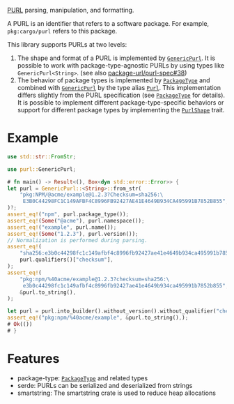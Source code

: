 [PURL] parsing, manipulation, and formatting.

A PURL is an identifier that refers to a software package. For example,
`pkg:cargo/purl` refers to this package.

This library supports PURLs at two levels:

1. The shape and format of a PURL is implemented by [`GenericPurl`]. It is possible to work with package-type-agnostic PURLs by using types like `GenericPurl<String>`. (see also [package-url/purl-spec#38])
2. The behavior of package types is implemented by [`PackageType`] and combined with [`GenericPurl`] by the type alias [`Purl`]. This implementation differs slightly from the PURL specification (see [`PackageType`] for details). It is possible to implement different package-type-specific behaviors or support for different package types by implementing the [`PurlShape`] trait.

[PURL]: https://github.com/package-url/purl-spec
[package-url/purl-spec#38]: https://github.com/package-url/purl-spec/issues/38
[`GenericPurl`]: https://docs.rs/purl/0.1/purl/struct.GenericPurl.html
[`Purl`]: https://docs.rs/purl/0.1/purl/type.Purl.html
[`PackageType`]: https://docs.rs/purl/0.1/purl/enum.PackageType.html
[`PurlShape`]: https://docs.rs/purl/0.1/purl/trait.PurlShape.html

# Example

```rust
use std::str::FromStr;

use purl::GenericPurl;

# fn main() -> Result<(), Box<dyn std::error::Error>> {
let purl = GenericPurl::<String>::from_str(
    "pkg:NPM/@acme/example@1.2.3?Checksum=sha256:\
     E3B0C44298FC1C149AFBF4C8996FB92427AE41E4649B934CA495991B7852B855",
)?;
assert_eq!("npm", purl.package_type());
assert_eq!(Some("@acme"), purl.namespace());
assert_eq!("example", purl.name());
assert_eq!(Some("1.2.3"), purl.version());
// Normalization is performed during parsing.
assert_eq!(
    "sha256:e3b0c44298fc1c149afbf4c8996fb92427ae41e4649b934ca495991b7852b855",
    purl.qualifiers()["checksum"],
);
assert_eq!(
    "pkg:npm/%40acme/example@1.2.3?checksum=sha256:\
     e3b0c44298fc1c149afbf4c8996fb92427ae41e4649b934ca495991b7852b855",
    &purl.to_string(),
);

let purl = purl.into_builder().without_version().without_qualifier("checksum").build()?;
assert_eq!("pkg:npm/%40acme/example", &purl.to_string(),);
# Ok(())
# }
```

# Features

- package-type: [`PackageType`] and related types
- serde: PURLs can be serialized and deserialized from strings
- smartstring: The smartstring crate is used to reduce heap allocations
